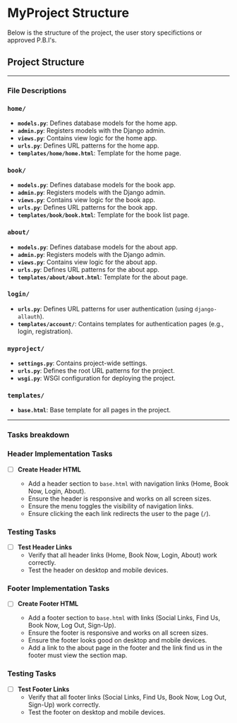 # MyProject Structure

Below is the structure of the project, the user story specifictions or approved P.B.I's.

## Project Structure
---

### File Descriptions

### `home/`
- **`models.py`**: Defines database models for the home app.
- **`admin.py`**: Registers models with the Django admin.
- **`views.py`**: Contains view logic for the home app.
- **`urls.py`**: Defines URL patterns for the home app.
- **`templates/home/home.html`**: Template for the home page.

### `book/`
- **`models.py`**: Defines database models for the book app.
- **`admin.py`**: Registers models with the Django admin.
- **`views.py`**: Contains view logic for the book app.
- **`urls.py`**: Defines URL patterns for the book app.
- **`templates/book/book.html`**: Template for the book list page.

### `about/`
- **`models.py`**: Defines database models for the about app.
- **`admin.py`**: Registers models with the Django admin.
- **`views.py`**: Contains view logic for the about app.
- **`urls.py`**: Defines URL patterns for the about app.
- **`templates/about/about.html`**: Template for the about page.

### `login/`
- **`urls.py`**: Defines URL patterns for user authentication (using `django-allauth`).
- **`templates/account/`**: Contains templates for authentication pages (e.g., login, registration).

### `myproject/`
- **`settings.py`**: Contains project-wide settings.
- **`urls.py`**: Defines the root URL patterns for the project.
- **`wsgi.py`**: WSGI configuration for deploying the project.

### `templates/`
- **`base.html`**: Base template for all pages in the project.

---

### Tasks breakdown

### Header Implementation Tasks
- [ ] **Create Header HTML**
      
  - Add a header section to `base.html` with navigation links (Home, Book Now, Login, About).
  - Ensure the header is responsive and works on all screen sizes.
  - Ensure the menu toggles the visibility of navigation links.
  - Ensure clicking the each link redirects the user to the page (`/`).

### Testing Tasks
- [ ] **Test Header Links**
  - Verify that all header links (Home, Book Now, Login, About) work correctly.
  - Test the header on desktop and mobile devices.
    
### Footer Implementation Tasks
- [ ] **Create Footer HTML**
      
  - Add a footer section to `base.html` with links (Social Links, Find Us, Book Now, Log Out, Sign-Up).
  - Ensure the footer is responsive and works on all screen sizes.
  - Ensure the footer looks good on desktop and mobile devices.
  - Add a link to the about page in the footer and the link find us in the footer must view the section map.
     
### Testing Tasks
- [ ] **Test Footer Links**
  - Verify that all footer links (Social Links, Find Us, Book Now, Log Out, Sign-Up) work correctly.
  - Test the footer on desktop and mobile devices.
